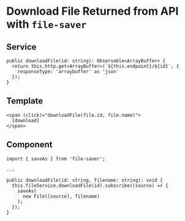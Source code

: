 # Download File Returned from API with `file-saver`

## Service

```
public downloadFile(id: string): Observable<ArrayBuffer> {
  return this.http.get<ArrayBuffer>(`${this.endpoint}/${id}`, {
    responseType: 'arraybuffer' as 'json'
  });
}
```

## Template

```
<span (click)="downloadFile(file.id, file.name)">
  [download]
</span>
```

## Component

```
import { saveAs } from 'file-saver';

...

public downloadFile(id: string, filename: string): void {
  this.fileService.downloadFile(id).subscribe((source) => {
    saveAs(
      new File([source], filename)
    );
  });
}
```
